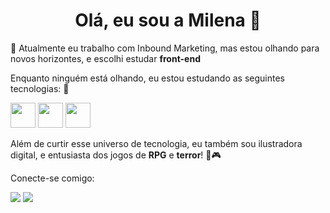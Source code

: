 <h1 align="center"> Olá, eu sou a Milena 👋 </h1>

🚀 Atualmente eu trabalho com Inbound Marketing, mas estou olhando para novos horizontes, e escolhi estudar **front-end**

Enquanto ninguém está olhando, eu estou estudando as seguintes tecnologias: 👀

<img src="https://cdn.jsdelivr.net/gh/devicons/devicon/icons/javascript/javascript-original.svg" width="40" height="40" /> <img src="https://cdn.jsdelivr.net/gh/devicons/devicon/icons/html5/html5-original.svg" width="40" height="40"/> <img src="https://cdn.jsdelivr.net/gh/devicons/devicon/icons/css3/css3-original.svg" width="40" height="40"/>
          
Além de curtir esse universo de tecnologia, eu também sou ilustradora digital, e entusiasta dos jogos de **RPG** e **terror**! 🎨🎮


Conecte-se comigo: 
<div>
<a href="https://instagram.com/miistrass" target="_blank"><img src="https://img.shields.io/badge/-Instagram-%23E4405F?style=for-the-badge&logo=instagram&logoColor=white" target="_blank"></a>
<a href="https://www.linkedin.com/in/milena-strassburger" target="_blank"><img src="https://img.shields.io/badge/-LinkedIn-%230077B5?style=for-the-badge&logo=linkedin&logoColor=white" target="_blank"></a>   
</div>


